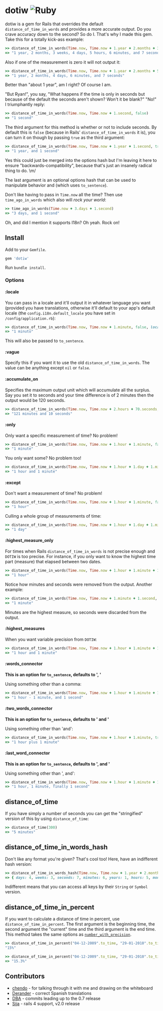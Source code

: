 # dotiw ![Ruby](https://github.com/radar/distance_of_time_in_words/workflows/Ruby/badge.svg)

dotiw is a gem for Rails that overrides the default `distance_of_time_in_words` and provides a more accurate output. Do you crave accuracy down to the second? So do I. That's why I made this gem. Take this for a totally kick-ass example:

```ruby
>> distance_of_time_in_words(Time.now, Time.now + 1.year + 2.months + 3.weeks + 4.days + 5.hours + 6.minutes + 7.seconds, true)
=> "1 year, 2 months, 3 weeks, 4 days, 5 hours, 6 minutes, and 7 seconds"
```

Also if one of the measurement is zero it will not output it:

```ruby
>> distance_of_time_in_words(Time.now, Time.now + 1.year + 2.months + 5.hours + 6.minutes + 7.seconds, true)
=> "1 year, 2 months, 4 days, 6 minutes, and 7 seconds"
```

Better than "about 1 year", am I right? Of course I am.

"But Ryan!", you say, "What happens if the time is only in seconds but because of the default the seconds aren't shown? Won't it be blank?"
"No!" I triumphantly reply:

```ruby
>> distance_of_time_in_words(Time.now, Time.now + 1.second, false)
=> "1 second"
```

The third argument for this method is whether or not to include seconds. By default this is `false` (because in Rails' `distance_of_time_in_words` it is), you can turn it on though by passing `true` as the third argument:

```ruby
>> distance_of_time_in_words(Time.now, Time.now + 1.year + 1.second, true)
=> "1 year, and 1 second"
```

Yes this could just be merged into the options hash but I'm leaving it here to ensure "backwards-compatibility", because that's just an insanely radical thing to do. \m/

The last argument is an optional options hash that can be used to manipulate behavior and (which uses `to_sentence`).

Don't like having to pass in `Time.now` all the time? Then use `time_ago_in_words` which also will *rock your
world*:

```ruby
>> time_ago_in_words(Time.now + 3.days + 1.second)
=> "3 days, and 1 second"
```

Oh, and did I mention it supports I18n? Oh yeah. Rock on!

## Install

Add to your `Gemfile`.

```ruby
gem 'dotiw'
```

Run `bundle install`.

### Options

#### :locale

You can pass in a locale and it'll output it in whatever language you want (provided you have translations, otherwise it'll default to your app's default locale (the `config.i18n.default_locale` you have set in `/config/application.rb`):

```ruby
>> distance_of_time_in_words(Time.now, Time.now + 1.minute, false, locale: :es)
=> "1 minuto"
```

This will also be passed to `to_sentence`.

#### :vague

Specify this if you want it to use the old `distance_of_time_in_words`. The value can be anything except `nil` or `false`.

#### :accumulate_on

Specifies the maximum output unit which will accumulate all the surplus. Say you set it to seconds and your time difference is of 2 minutes then the output would be 120 seconds.

```ruby
>> distance_of_time_in_words(Time.now, Time.now + 2.hours + 70.seconds, true, accumulate_on: :minutes)
=> "121 minutes and 10 seconds"
```

#### :only

Only want a specific measurement of time? No problem!

```ruby
>> distance_of_time_in_words(Time.now, Time.now + 1.hour + 1.minute, false, only: :minutes)
=> "1 minute"
```

You only want some? No problem too!

```ruby
>> distance_of_time_in_words(Time.now, Time.now + 1.hour + 1.day + 1.minute, false, only: [:minutes, :hours])
=> "1 hour and 1 minute"
```

#### :except

Don't want a measurement of time? No problem!

```ruby
>> distance_of_time_in_words(Time.now, Time.now + 1.hour + 1.minute, false, except: :minutes)
=> "1 hour"
```

Culling a whole group of measurements of time:

```ruby
>> distance_of_time_in_words(Time.now, Time.now + 1.hour + 1.day + 1.minute, false, except: [:minutes, :hours])
=> "1 day"
```

#### :highest\_measure\_only

For times when Rails `distance_of_time_in_words` is not precise enough and `DOTIW` is too precise. For instance, if you only want to know the highest time part (measure) that elapsed between two dates.

```ruby
>> distance_of_time_in_words(Time.now, Time.now + 1.hour + 1.minute + 1.second, true, highest_measure_only: true)
=> "1 hour"
```

Notice how minutes and seconds were removed from the output. Another example:

```ruby
>> distance_of_time_in_words(Time.now, Time.now + 1.minute + 1.second, true, highest_measure_only: true)
=> "1 minute"
```

Minutes are the highest measure, so seconds were discarded from the output.

#### :highest\_measures

When you want variable precision from `DOTIW`:

```ruby
>> distance_of_time_in_words(Time.now, Time.now + 1.hour + 1.minute + 1.second, true, highest_measures: 2)
=> "1 hour and 1 minute"
```

#### :words_connector

**This is an option for `to_sentence`, defaults to ', '**

Using something other than a comma:

```ruby
>> distance_of_time_in_words(Time.now, Time.now + 1.hour + 1.minute + 1.second, true, words_connector: ' - ')
=> "1 hour - 1 minute, and 1 second"
```

#### :two\_words\_connector

**This is an option for `to_sentence`, defaults to ' and '**

Using something other than 'and':

```ruby
>> distance_of_time_in_words(Time.now, Time.now + 1.hour + 1.minute, true, two_words_connector: ' plus ')
=> "1 hour plus 1 minute"
```

#### :last\_word\_connector

**This is an option for `to_sentence`, defaults to ', and '**

Using something other than ', and':

```ruby
>> distance_of_time_in_words(Time.now, Time.now + 1.hour + 1.minute + 1.second, true, last_word_connector: ', finally ')
=> "1 hour, 1 minute, finally 1 second"
```

## distance\_of\_time

If you have simply a number of seconds you can get the "stringified" version of this by using `distance_of_time`:

```ruby
>> distance_of_time(300)
=> "5 minutes"
```

## distance\_of\_time\_in\_words\_hash

Don't like any format you're given? That's cool too! Here, have an indifferent hash version:

```ruby
>> distance_of_time_in_words_hash(Time.now, Time.now + 1.year + 2.months + 3.weeks + 4.days + 5.hours + 6.minutes + 7.seconds)
=> { days: 4, weeks: 3, seconds: 7, minutes: 6, years: 1, hours: 5, months: 2 }
```

Indifferent means that you can access all keys by their `String` or `Symbol` version.

## distance\_of\_time\_in\_percent

If you want to calculate a distance of time in percent, use `distance_of_time_in_percent`. The first argument is the beginning time, the second argument the "current" time and the third argument is the end time. This method takes the same options as [`number_with_precision`](http://api.rubyonrails.org/classes/ActionView/Helpers/NumberHelper.html#method-i-number_with_precision).

```ruby
>> distance_of_time_in_percent("04-12-2009".to_time, "29-01-2010".to_time, "04-12-2010".to_time)
"15%"
```

```ruby
>> distance_of_time_in_percent("04-12-2009".to_time, "29-01-2010".to_time, "04-12-2010".to_time, precision: 1)
=> "15.3%"
```

## Contributors

* [chendo](http://github.com/chendo) - for talking through it with me and drawing on the whiteboard
* [Derander](http://github.com/derander) - correct Spanish translations
* [DBA](http://github.com/dba) - commits leading up to the 0.7 release
* [Sija](http://github.com/Sija) - rails 4 support, v2.0 release
